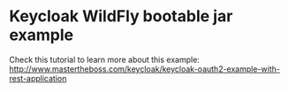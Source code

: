 # Keycloak WildFly bootable jar example

Check this tutorial to learn more about this example: http://www.mastertheboss.com/keycloak/keycloak-oauth2-example-with-rest-application
